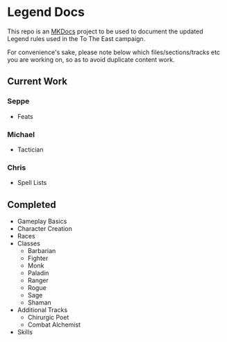 # Legend Docs
This repo is an [MKDocs](http://www.mkdocs.org/) project to be used to document the updated Legend rules used in the To The East campaign.

For convenience's sake, please note below which files/sections/tracks etc you are working on, so as to avoid duplicate content work.

## Current Work

### Seppe
* Feats

### Michael
* Tactician

### Chris
* Spell Lists

## Completed

* Gameplay Basics
* Character Creation
* Races
* Classes
    * Barbarian
    * Fighter
    * Monk
    * Paladin
    * Ranger
    * Rogue
    * Sage
    * Shaman
* Additional Tracks
    * Chirurgic Poet
    * Combat Alchemist
* Skills
